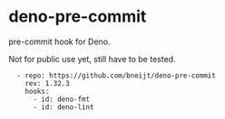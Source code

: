 # deno-pre-commit

pre-commit hook for Deno.

Not for public use yet, still have to be tested.

```
  - repo: https://github.com/bneijt/deno-pre-commit
    rev: 1.32.3
    hooks:
      - id: deno-fmt
      - id: deno-lint
```
